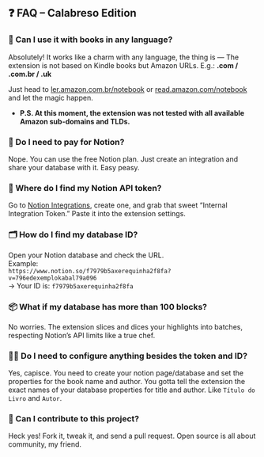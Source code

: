 ## ❓ FAQ – Calabreso Edition

### 📘 Can I use it with books in any language?
Absolutely! It works like a charm with any language, the thing is — The extension is not based on Kindle books but Amazon URLs. 
E.g.: **.com / .com.br / .uk**

Just head to [ler.amazon.com.br/notebook](https://ler.amazon.com.br/notebook) or [read.amazon.com/notebook](https://read.amazon.com/notebook) and let the magic happen.
- **P.S. At this moment, the extension was not tested with all available Amazon sub-domains and TLDs.**

### 🧠 Do I need to pay for Notion?
Nope. You can use the free Notion plan. Just create an integration and share your database with it. Easy peasy.

### 🔐 Where do I find my Notion API token?
Go to [Notion Integrations](https://www.notion.so/my-integrations), create one, and grab that sweet “Internal Integration Token.” Paste it into the extension settings.

### 🗂️ How do I find my database ID?
Open your Notion database and check the URL.  
Example:  
`https://www.notion.so/f7979b5axerequinha2f8fa?v=796edexemplokabal79a096`  
→ Your ID is: `f7979b5axerequinha2f8fa`

### 📦 What if my database has more than 100 blocks?
No worries. The extension slices and dices your highlights into batches, respecting Notion’s API limits like a true chef.

### 🧙‍♂️ Do I need to configure anything besides the token and ID?
Yes, capisce. You need to create your notion page/database and set the properties for the book name and author.
You gotta tell the extension the exact names of your database properties for title and author. Like `Título do Livro` and `Autor`.

### 🧪 Can I contribute to this project?
Heck yes! Fork it, tweak it, and send a pull request. Open source is all about community, my friend.
